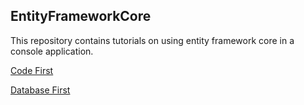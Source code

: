 ## EntityFrameworkCore

This repository contains tutorials on using entity framework core in a console application. 

[Code First](efcore-code-first-vs.md)

[Database First](efcore-database-first-vs.md)
